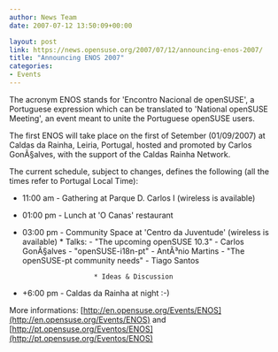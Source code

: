 ```yaml
---
author: News Team
date: 2007-07-12 13:50:09+00:00

layout: post
link: https://news.opensuse.org/2007/07/12/announcing-enos-2007/
title: "Announcing ENOS 2007"
categories:
- Events
---
```

The acronym ENOS stands for 'Encontro Nacional de openSUSE', a Portuguese expression which can be translated to 'National openSUSE Meeting', an event meant to unite the Portuguese openSUSE users.

The first ENOS will take place on the first of Setember (01/09/2007) at Caldas  da Rainha, Leiria, Portugal, hosted and promoted by Carlos GonÃ§alves, with the support of the Caldas Rainha Network.

<!-- more -->
The current schedule, subject to changes, defines the following (all the times 
 refer to Portugal Local Time):
 
 * 11:00 am - Gathering at Parque D. Carlos I (wireless is available)
 * 01:00 pm - Lunch at 'O Canas' restaurant
 * 03:00 pm - Community Space at 'Centro da Juventude' (wireless is available)
                         * Talks:
                                 - "The upcoming openSUSE 10.3" - Carlos GonÃ§alves
                                 - "openSUSE-i18n-pt" - AntÃ³nio Martins
                                 - "The openSUSE-pt community needs" - Tiago Santos
 
                         * Ideas & Discussion
 * +6:00 pm - Caldas da Rainha at night :-)
 
 
 More informations: [http://en.opensuse.org/Events/ENOS](http://en.opensuse.org/Events/ENOS) and [http://pt.opensuse.org/Eventos/ENOS](http://pt.opensuse.org/Eventos/ENOS)
